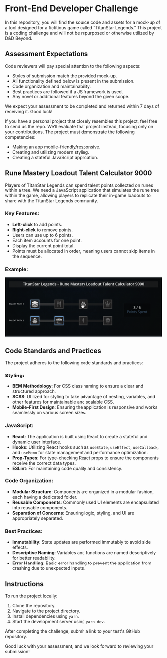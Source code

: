 # Front-End Developer Challenge

In this repository, you will find the source code and assets for a mock-up of a tool designed for a fictitious game called “TitanStar Legends.” This project is a coding challenge and will not be repurposed or otherwise utilized by D&D Beyond.

## Assessment Expectations

Code reviewers will pay special attention to the following aspects:

- Styles of submission match the provided mock-up.
- All functionality defined below is present in the submission.
- Code organization and maintainability.
- Best practices are followed if a JS framework is used.
- Any novel or additional features beyond the given scope.

We expect your assessment to be completed and returned within 7 days of receiving it. Good luck!

If you have a personal project that closely resembles this project, feel free to send us the repo. We’ll evaluate that project instead, focusing only on your contributions. The project must demonstrate the following competencies:

- Making an app mobile-friendly/responsive.
- Creating and utilizing modern styling.
- Creating a stateful JavaScript application.

## Rune Mastery Loadout Talent Calculator 9000

Players of TitanStar Legends can spend talent points collected on runes within a tree. We need a JavaScript application that simulates the rune tree within the game, allowing players to replicate their in-game loadouts to share with the TitanStar Legends community.

### Key Features:

- **Left-click** to add points.
- **Right-click** to remove points.
- Users can use up to 6 points.
- Each item accounts for one point.
- Display the current point total.
- Points must be allocated in order, meaning users cannot skip items in the sequence.

### Example:

![Example](./src/assets/example.png)

## Code Standards and Practices

The project adheres to the following code standards and practices:

### Styling:

- **BEM Methodology**: For CSS class naming to ensure a clear and structured approach.
- **SCSS**: Utilized for styling to take advantage of nesting, variables, and other features for maintainable and scalable CSS.
- **Mobile-First Design**: Ensuring the application is responsive and works seamlessly on various screen sizes.

### JavaScript:

- **React**: The application is built using React to create a stateful and dynamic user interface.
- **Hooks**: Utilizing React hooks such as `useState`, `useEffect`, `useCallback`, and `useMemo` for state management and performance optimization.
- **Prop-Types**: For type-checking React props to ensure the components receive the correct data types.
- **ESLint**: For maintaining code quality and consistency.

### Code Organization:

- **Modular Structure**: Components are organized in a modular fashion, each having a dedicated folder.
- **Reusable Components**: Commonly used UI elements are encapsulated into reusable components.
- **Separation of Concerns**: Ensuring logic, styling, and UI are appropriately separated.

### Best Practices:

- **Immutability**: State updates are performed immutably to avoid side effects.
- **Descriptive Naming**: Variables and functions are named descriptively for better readability.
- **Error Handling**: Basic error handling to prevent the application from crashing due to unexpected inputs.

## Instructions

To run the project locally:

1. Clone the repository.
2. Navigate to the project directory.
3. Install dependencies using `yarn`.
4. Start the development server using `yarn dev`.

After completing the challenge, submit a link to your test's GitHub repository.

Good luck with your assessment, and we look forward to reviewing your submission!
